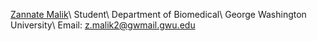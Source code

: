  [Zannate Malik](https://github.com/malikzt)\\
            Student\\
            Department of Biomedical\\
            George Washington University\\
            Email: <a href="mailto:z.malik2@gwmail.gwu.edu">z.malik2@gwmail.gwu.edu</a>
